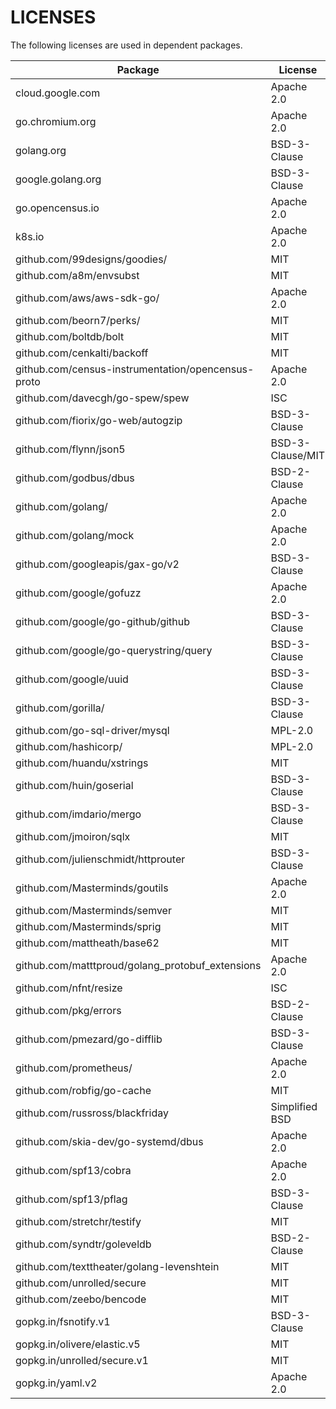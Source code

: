 LICENSES
========

The following licenses are used in dependent packages.

| Package                             | License          |
|-------------------------------------|------------------|
| cloud.google.com                    | Apache 2.0       |
| go.chromium.org                     | Apache 2.0       |
| golang.org                          | BSD-3-Clause     |
| google.golang.org                   | BSD-3-Clause     |
| go.opencensus.io                    | Apache 2.0       |
| k8s.io                              | Apache 2.0       |
| github.com/99designs/goodies/       | MIT              |
| github.com/a8m/envsubst             | MIT              |
| github.com/aws/aws-sdk-go/          | Apache 2.0       |
| github.com/beorn7/perks/            | MIT              |
| github.com/boltdb/bolt              | MIT              |
| github.com/cenkalti/backoff         | MIT              |
| github.com/census-instrumentation/opencensus-proto     | Apache 2.0 |
| github.com/davecgh/go-spew/spew     | ISC              |
| github.com/fiorix/go-web/autogzip   | BSD-3-Clause     |
| github.com/flynn/json5              | BSD-3-Clause/MIT |
| github.com/godbus/dbus              | BSD-2-Clause     |
| github.com/golang/                  | Apache 2.0       |
| github.com/golang/mock              | Apache 2.0       |
| github.com/googleapis/gax-go/v2     | BSD-3-Clause     |
| github.com/google/gofuzz            | Apache 2.0       |
| github.com/google/go-github/github  | BSD-3-Clause     |
| github.com/google/go-querystring/query| BSD-3-Clause   |
| github.com/google/uuid              | BSD-3-Clause     |
| github.com/gorilla/                 | BSD-3-Clause     |
| github.com/go-sql-driver/mysql      | MPL-2.0          |
| github.com/hashicorp/               | MPL-2.0          |
| github.com/huandu/xstrings          | MIT              |
| github.com/huin/goserial            | BSD-3-Clause     |
| github.com/imdario/mergo            | BSD-3-Clause     |
| github.com/jmoiron/sqlx             | MIT              |
| github.com/julienschmidt/httprouter | BSD-3-Clause     |
| github.com/Masterminds/goutils      | Apache 2.0       |
| github.com/Masterminds/semver       | MIT              |
| github.com/Masterminds/sprig        | MIT              |
| github.com/mattheath/base62         | MIT              |
| github.com/matttproud/golang\_protobuf\_extensions | Apache 2.0 |
| github.com/nfnt/resize              | ISC              |
| github.com/pkg/errors               | BSD-2-Clause     |
| github.com/pmezard/go-difflib       | BSD-3-Clause     |
| github.com/prometheus/              | Apache 2.0       |
| github.com/robfig/go-cache          | MIT              |
| github.com/russross/blackfriday     | Simplified BSD   |
| github.com/skia-dev/go-systemd/dbus | Apache 2.0       |
| github.com/spf13/cobra              | Apache 2.0       |
| github.com/spf13/pflag              | BSD-3-Clause     |
| github.com/stretchr/testify         | MIT              |
| github.com/syndtr/goleveldb         | BSD-2-Clause     |
| github.com/texttheater/golang-levenshtein | MIT |
| github.com/unrolled/secure          | MIT              |
| github.com/zeebo/bencode            | MIT              |
| gopkg.in/fsnotify.v1                | BSD-3-Clause     |
| gopkg.in/olivere/elastic.v5         | MIT              |
| gopkg.in/unrolled/secure.v1         | MIT              |
| gopkg.in/yaml.v2                    | Apache 2.0       |
